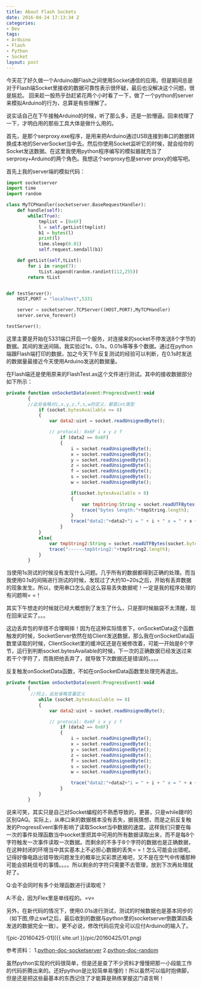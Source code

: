 ```yaml
---
title: About Flash Sockets
date: 2016-04-24 17:13:34 Z
categories:
- Dev
tags:
- Arduino
- Flash
- Python
- Socket
layout: post
---
```


今天花了好久做一个Arduino跟Flash之间使用Socket通信的应用。但是期间总是对于Flash端Socket里接收的数据可靠性表示很怀疑，最后也没解决这个问题，很是尴尬。
回来趁一股热乎劲赶紧花两个小时看了一下，做了一个python的server来模拟Arduino的行为，总算是有些理解了。

说实话自己在下午接触Arduino的时候，听了那么多，还是一脸懵逼。回来梳理了一下，才明白用的那些工具大体是做什么用的。

首先，是那个serproxy.exe程序，是用来把Arduino通过USB连接到串口的数据转换成本地的ServerSocket当中去。然后你使用Socket监听它的时候，就会给你的Socket发送数据。在这里我使用python程序编写的模拟器就充当了serproxy+Arduino的两个角色。我想这个serproxy也是server proxy的缩写吧。

首先上我的server端的模拟代码：

```python
import socketserver
import time
import random

class MyTCPHandler(socketserver.BaseRequestHandler):
    def handle(self):
        while(True):
            tmplist = [0x6F]
            l = self.getList(tmplist)
            b1 = bytes(l)
            print(l)
            time.sleep(0.01)
            self.request.sendall(b1)

    def getList(self,tList):
        for i in range(7):
            tList.append(random.randint(112,255))
        return tList


def testServer():
    HOST,PORT = "localhost",5331

    server = socketserver.TCPServer((HOST,PORT),MyTCPHandler)
    server.serve_forever()

testServer();
```
这里主要是开始在5331端口开启一个服务，对连接来的socket不停发送8个字节的数据。其间的发送间隔，我实验过1s，0.1s，0.01s等等多个数据。通过在python端跟Flash端打印的数据，加之今天下午反复测试的经验可以判断，在0.1s时发送的数据量最接近今天使用Arduino发送的数据量。

在Flash端还是使用原来的FlashTest.as这个文件进行测试。其中的接收数据部分如下所示：

```javascript
private function onSocketData(event:ProgressEvent):void
		{
		//此处省略对i,x,y,z,f,s,w的定义，都是int类型
			if (socket.bytesAvailable >= 8)
			{
				var data2:uint = socket.readUnsignedByte();

				// protocal: 0x6F i x y z f
					if (data2 == 0x6F)
					{
						i = socket.readUnsignedByte();
						x = socket.readUnsignedByte();
						y = socket.readUnsignedByte();
						z = socket.readUnsignedByte();
						f = socket.readUnsignedByte();
						s = socket.readUnsignedByte();
						w = socket.readUnsignedByte();

						if(socket.bytesAvailable > 0)
						{
							var tmpString:String = socket.readUTFBytes(socket.bytesAvailable);
							trace("bytes length:"+tmpString.length);
						}
						trace("data2:"+data2+"i = " + i + " x = " + x + " y = " + y + " z = " + z + " f = " + f + " s = " + s + " w = " + w);
					}
			}
			else{
				var tmpString2:String = socket.readUTFBytes(socket.bytesAvailable);
				trace("------tmpString2:"+tmpString2.length);
			}
		}
```

当使用1s测试的时候没有发现什么问题。几乎所有的数据都得到正确的处理。而当我使用0.1s的间隔进行测试的时候，发现过了大约10~20s之后，开始有丢弃数据的现象发生。所以，使用串口怎么会这么容易丢失数据呢！一定是我的程序处理的有问题啊= =！

其实下午想走的时候就已经大概想到了发生了什么，只是那时候脑袋不太清醒，现在回来证实了。。。

这边丢弃包的举措不合理啊摔！因为在这种实际情景下，onSocketData这个函数触发的时候，SocketServer依然在给Client发送数据，那么我在onSocketData函数里读取的时候，ClientSocket里的缓冲区还是在被修改着，可能一开始是8个字节，运行到判断socket.bytesAvailable的时候，下一次的正确数据已经发送过来若干个字符了，而我把他丢弃了，就导致下次数据还是错误的。。。。

反复触发onSocketData函数，不如在onSocketData函数里处理完再退出。

```javascript
private function onSocketData(event:ProgressEvent):void
		{
	     //同上，此处省略变量定义
			while (socket.bytesAvailable >= 8)
			{
				var data2:uint = socket.readUnsignedByte();

				// protocal: 0x6F i x y z f
					if (data2 == 0x6F)
					{
						i = socket.readUnsignedByte();
						x = socket.readUnsignedByte();
						y = socket.readUnsignedByte();
						z = socket.readUnsignedByte();
						f = socket.readUnsignedByte();
						s = socket.readUnsignedByte();
						w = socket.readUnsignedByte();

						trace("data2:"+data2+"i = " + i + " x = " + x + " y = " + y + " z = " + z + " f = " + f + " s = " + s + " w = " + w);
					}
			}
		}
```

说来可笑，其实只是自己对Socket编程的不熟悉导致的，更甚，只是while跟if的区别QAQ。实际上，从串口来的数据根本没有丢失，据我猜想，而是之前反复触发的ProgressEvent事件影响了读取Socket当中数据的速度。这样我们只要在每一次的事件处理函数当中socket里把其中可用的所有数据读取出来，而不是每8个字符触发一次事件读取一次数据。而剩余的不多于8个字符的数据也是正确数据，在这种封闭的环境当中其实基本上不必担心数据的丢失= =！怎么可能会出错呢。记得好像电路出错导致问题发生的概率比买彩票还难吧，又不是在空气中传播那种可能会损耗信号的事情。。。。所以剩余的字符只需要不去管理，放到下次再处理就好了。

Q:会不会同时有多个处理函数进行读取呢？

A:不会，因为Flex里是单线程的。=v=


另外，在新代码的情况下，使用0.01s进行测试，测试的时候数据也是基本同步的（如下图,停止swf之后，最后收到的数据与python里的socketserver倒数第四条发送的数据完全一致）。更不必说，修改代码后完全可以应付Arduino的输入了。

![pic-20160425-01]({{ site.url }}/pic/20160425/01.png)



参考资料：
1.[python-doc-socketserver][ref-20160425-01]
2.[python-doc-random][ref-20160425-02]

虽然python实现的代码很简单，但是还是查了不少资料才慢慢把那一小段能工作的代码折腾出来的。还好python是比较简单易懂的！所以虽然可以临时抱佛脚，但是还是把这些最基本的东西记住了才能算是熟练掌握这门语言啊！

[ref-20160425-01]: https://docs.python.org/3/library/socketserver.html
[ref-20160425-02]: https://docs.python.org/3/library/random.html
